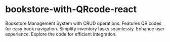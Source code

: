 # bookstore-with-QRcode-react
Bookstore Management System with CRUD operations. Features QR codes for easy book navigation. Simplify inventory tasks seamlessly. Enhance user experience. Explore the code for efficient integration.
